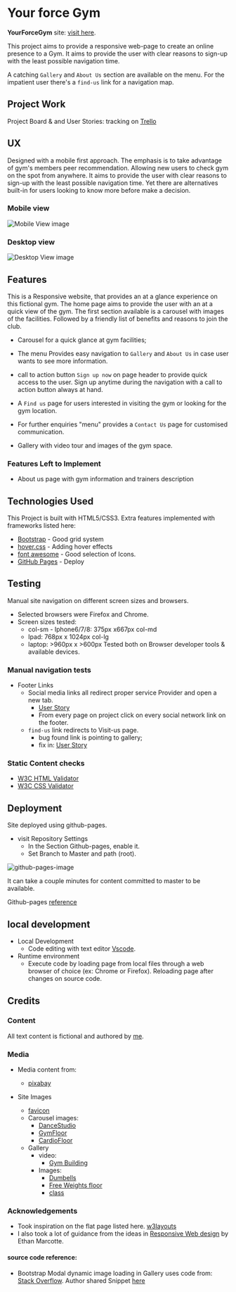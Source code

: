   

# Your force Gym

**YourForceGym** site: [visit here](https://diogo-pessoa.github.io/YourForceGym/index.html). 

This project aims to provide a responsive web-page to create an online presence to a Gym. It aims to provide the user with clear reasons to sign-up with the least possible navigation time.  

A catching `Gallery` and  `About Us` section are available on the menu. 
For the impatient user there's a `find-us` link for a navigation map. 

## Project Work 

Project Board & and User Stories: tracking on [Trello](https://trello.com/b/IdBaRAf3) 

## UX 

Designed with a mobile first approach. The emphasis is to take advantage of gym's members peer recommendation. Allowing new users to check gym on the spot from anywhere. It aims to provide the user with clear reasons to sign-up with the least possible navigation time. 
Yet there are alternatives built-in for users looking to know more before make a decision.

### Mobile view 

![Mobile View image](https://github.com/diogo-pessoa/MyBucketList/blob/master/wireframes/MobileView.png) 

### Desktop view 

![Desktop View image](https://github.com/diogo-pessoa/MyBucketList/blob/master/wireframes/DesktopView.png) 

## Features 

This is a Responsive website, that provides an at a glance experience on this fictional gym. The home page aims to provide the user with an at a quick view of the gym. The first section available is a carousel with images of the facilities. Followed by a friendly list of benefits and reasons to join the club. 

- Carousel for a quick glance at gym facilities; 

- The menu Provides easy navigation to `Gallery` and `About Us` in case user wants to see more information. 

- call to action button `Sign up now` on page header to provide quick access to the user. Sign up anytime during the navigation with a call to action button always at hand. 
- A `Find us` page for users interested in visiting the gym or looking for the gym location. 
- For further enquiries "menu" provides a `Contact Us` page for customised communication.
 
- Gallery with video tour and images of the gym space.

### Features Left to Implement

- About us page with gym information and trainers description

## Technologies Used 

This Project is built with HTML5/CSS3. Extra features implemented with frameworks listed here:

- [Bootstrap](https://getbootstrap.com/)  - Good grid system
- [hover.css](https://ianlunn.github.io/Hover/) - Adding hover effects
- [font awesome](https://fontawesome.com/) - Good selection of Icons.
- [GitHub Pages](https://pages.github.com/) - Deploy 

 ## Testing

Manual site navigation on different screen sizes and browsers.
- Selected browsers were Firefox and Chrome.
- Screen sizes tested:
  - col-sm - Iphone6/7/8: 375px x667px col-md 
  - Ipad: 768px x 1024px col-lg 
  - laptop: >960px x >600px Tested both on Browser developer tools & available devices. 
### Manual navigation tests
- Footer Links 
  - Social media links all redirect proper service Provider and open a new tab.
    - [User Story](https://trello.com/c/5GlSVa9d)
    - From every page on project click on every social network link on the footer.
  - `find-us` link redirects to Visit-us page. 
    - bug found link is pointing to gallery;
    - fix in: [User Story](https://trello.com/c/VTyzQ7RH)

### Static Content checks
- [W3C HTML Validator](https://validator.w3.org/)
- [W3C CSS Validator](http://jigsaw.w3.org/css-validator/validator$link)

## Deployment 

Site deployed using github-pages. 
- visit Repository Settings
  - In the Section Github-pages, enable it.
  - Set Branch to Master and path (root).

![github-pages-image](https://github.com/diogo-pessoa/MyBucketList/blob/master/readmeImageContent/Github-pages.png)

It can take a couple minutes for content committed to master to be available.

Github-pages [reference](https://pages.github.com/)

## local development 

- Local Development
  -  Code editing with text editor [Vscode](https://code.visualstudio.com/). 
- Runtime environment
  - Execute code by loading page from local files through a web browser of choice (ex: Chrome or Firefox). Reloading page after changes on source code.
 
## Credits 

### Content 

All text content is fictional and authored by [me](https://github.com/diogo-pessoa). 

### Media 

- Media content from:
  - [pixabay](https://pixabay.com/images/search/gym/)
- Site Images
  
  - [favicon](https://pixabay.com/illustrations/weightlifting-clean-jerk-barbell-2227543/) 
  - Carousel images:
    - [DanceStudio](https://pixabay.com/photos/gym-sports-hall-studio-dance-studio-526996/)
    - [GymFloor](https://pixabay.com/photos/gym-training-sports-fitness-595597/)
    - [CardioFloor](https://pixabay.com/photos/sports-indoor-cycling-fitness-gym-1962574/)
  - Gallery 
    - video: 
      - [Gym Building](https://pixabay.com/videos/school-gym-building-landscape-43735/) 
    - Images: 
      - [Dumbells](https://pixabay.com/photos/fitness-weight-lifting-dumbbells-375472/) 
      - [Free Weights floor](https://pixabay.com/photos/machines-weight-weights-91849/) 
      - [class](https://pixabay.com/photos/gym-room-fitness-sport-1180062/)  

### Acknowledgements 

- Took inspiration on the flat page listed here. [w3layouts](https://w3layouts.com/template/gym-workout-sports-category-flat-bootstrap-responsive-web-template/) 
- I also took a lot of guidance from the ideas in [Responsive Web design](https://abookapart.com/products/responsive-web-design) by Ethan Marcotte. 

#### source code reference: 

- Bootstrap Modal dynamic image loading in Gallery uses code from: 
[Stack Overflow](https://stackoverflow.com/questions/25023199/in-bootstrap-open-enlarge-image-in-modal#25023822). Author shared Snippet [here](https://jsfiddle.net/6CR2H/1/)
